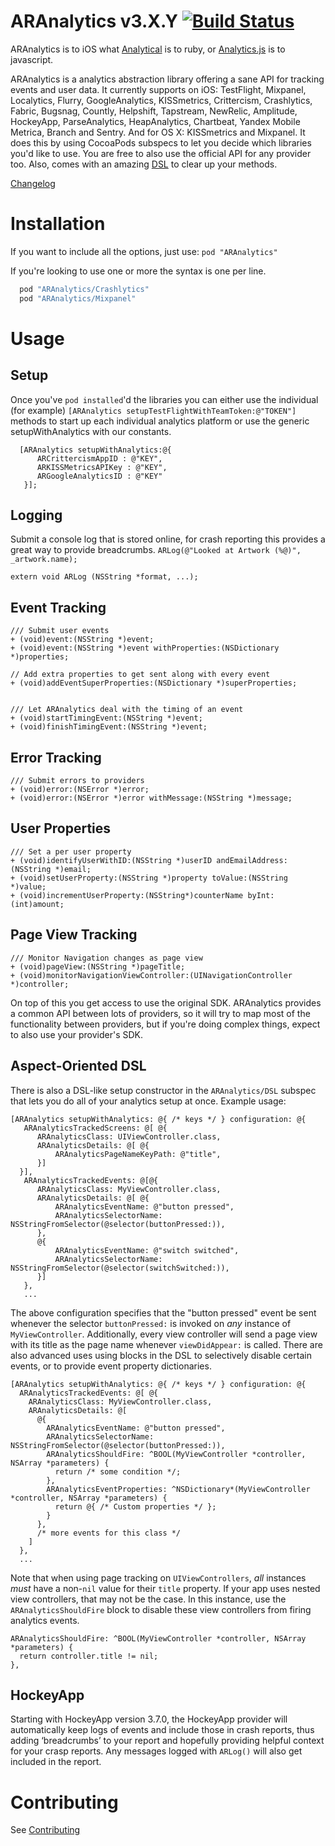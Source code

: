 ARAnalytics v3.X.Y [![Build Status](https://travis-ci.org/orta/ARAnalytics.svg?branch=master)](https://travis-ci.org/orta/ARAnalytics)
================

ARAnalytics is to iOS what [Analytical](https://github.com/jkrall/analytical) is to ruby, or [Analytics.js](http://segmentio.github.com/analytics.js/) is to javascript.

ARAnalytics is a analytics abstraction library offering a sane API for tracking events and user data. It currently supports on iOS: TestFlight, Mixpanel, Localytics, Flurry, GoogleAnalytics, KISSmetrics, Crittercism, Crashlytics, Fabric, Bugsnag, Countly, Helpshift, Tapstream, NewRelic, Amplitude, HockeyApp, ParseAnalytics, HeapAnalytics, Chartbeat, Yandex Mobile Metrica, Branch and Sentry. And for OS X: KISSmetrics and Mixpanel. It does this by using CocoaPods subspecs to let you decide which libraries you'd like to use. You are free to also use the official API for any provider too. Also, comes with an amazing [DSL](#aspect-oriented-dsl) to clear up your methods.

[Changelog](https://github.com/orta/ARAnalytics/blob/master/CHANGELOG.md)

Installation
=====
If you want to include all the options, just use: `pod "ARAnalytics"`

If you're looking to use one or more the syntax is one per line.

``` ruby
  pod "ARAnalytics/Crashlytics"
  pod "ARAnalytics/Mixpanel"
```

Usage
=====

Setup
----

Once you've `pod installed`'d the libraries you can either use the individual (for example) `[ARAnalytics setupTestFlightWithTeamToken:@"TOKEN"]` methods to start up each individual analytics platform or use the generic setupWithAnalytics with our constants.

``` objc
  [ARAnalytics setupWithAnalytics:@{
      ARCrittercismAppID : @"KEY",
      ARKISSMetricsAPIKey : @"KEY",
      ARGoogleAnalyticsID : @"KEY"
   }];
```

Logging
----
Submit a console log that is stored online, for crash reporting this provides a great way to provide breadcrumbs. `ARLog(@"Looked at Artwork (%@)", _artwork.name);`

``` objc
extern void ARLog (NSString *format, ...);
```

Event Tracking
----
``` objc
/// Submit user events
+ (void)event:(NSString *)event;
+ (void)event:(NSString *)event withProperties:(NSDictionary *)properties;

// Add extra properties to get sent along with every event
+ (void)addEventSuperProperties:(NSDictionary *)superProperties;


/// Let ARAnalytics deal with the timing of an event
+ (void)startTimingEvent:(NSString *)event;
+ (void)finishTimingEvent:(NSString *)event;
```

Error Tracking
----
``` objc
/// Submit errors to providers
+ (void)error:(NSError *)error;
+ (void)error:(NSError *)error withMessage:(NSString *)message;
```

User Properties
----
``` objc
/// Set a per user property
+ (void)identifyUserWithID:(NSString *)userID andEmailAddress:(NSString *)email;
+ (void)setUserProperty:(NSString *)property toValue:(NSString *)value;
+ (void)incrementUserProperty:(NSString*)counterName byInt:(int)amount;
```

Page View Tracking
----
``` objc
/// Monitor Navigation changes as page view
+ (void)pageView:(NSString *)pageTitle;
+ (void)monitorNavigationViewController:(UINavigationController *)controller;
```

On top of this you get access to use the original SDK. ARAnalytics provides a common API between lots of providers, so it will try to map most of the functionality between providers, but if you're doing complex things, expect to also use your provider's SDK.

Aspect-Oriented DSL
----
There is also a DSL-like setup constructor in the `ARAnalytics/DSL` subspec that lets you do all of your analytics setup at once. Example usage:

``` objc
[ARAnalytics setupWithAnalytics: @{ /* keys */ } configuration: @{
   ARAnalyticsTrackedScreens: @[ @{
      ARAnalyticsClass: UIViewController.class,
      ARAnalyticsDetails: @[ @{
          ARAnalyticsPageNameKeyPath: @"title",
      }]
  }],
   ARAnalyticsTrackedEvents: @[@{
      ARAnalyticsClass: MyViewController.class,
      ARAnalyticsDetails: @[ @{
          ARAnalyticsEventName: @"button pressed",
          ARAnalyticsSelectorName: NSStringFromSelector(@selector(buttonPressed:)),
      },
      @{
          ARAnalyticsEventName: @"switch switched",
          ARAnalyticsSelectorName: NSStringFromSelector(@selector(switchSwitched:)),
      }]
   },
   ...
```

The above configuration specifies that the "button pressed" event be sent whenever the selector `buttonPressed:` is invoked on *any* instance of `MyViewController`. Additionally, every view controller will send a page view with its title as the page name whenever `viewDidAppear:` is called. There are also advanced uses using blocks in the DSL to selectively disable certain events, or to provide event property dictionaries.

```objc
[ARAnalytics setupWithAnalytics: @{ /* keys */ } configuration: @{
  ARAnalyticsTrackedEvents: @[ @{
    ARAnalyticsClass: MyViewController.class,
    ARAnalyticsDetails: @[ 
      @{
        ARAnalyticsEventName: @"button pressed",
        ARAnalyticsSelectorName: NSStringFromSelector(@selector(buttonPressed:)),
        ARAnalyticsShouldFire: ^BOOL(MyViewController *controller, NSArray *parameters) {
          return /* some condition */;
        },
        ARAnalyticsEventProperties: ^NSDictionary*(MyViewController *controller, NSArray *parameters) {
          return @{ /* Custom properties */ };
        }
      },
      /* more events for this class */
    ]
  },
  ...
```

Note that when using page tracking on `UIViewControllers`, *all* instances *must* have a non-`nil` value for their `title` property. If your app uses nested view controllers, that may not be the case. In this instance, use the `ARAnalyticsShouldFire` block to disable these view controllers from firing analytics events. 

```objc
ARAnalyticsShouldFire: ^BOOL(MyViewController *controller, NSArray *parameters) {
  return controller.title != nil;
},
```

HockeyApp
----

Starting with HockeyApp version 3.7.0, the HockeyApp provider will automatically keep logs of events and include those in crash reports, thus adding ‘breadcrumbs’ to your report and hopefully providing helpful context for your crasp reports. Any messages logged with `ARLog()` will also get included in the report.

Contributing
====
See [Contributing](https://github.com/orta/ARAnalytics/blob/master/CONTRIBUTING.md)
